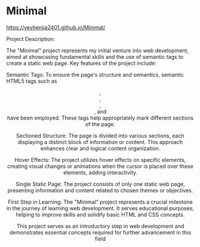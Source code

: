 # Minimal
https://yevheniia2401.github.io/Minimal/

Project Description:

The "Minimal" project represents my initial venture into web development, aimed at showcasing fundamental skills and the use of semantic tags to create a static web page. Key features of the project include:

Semantic Tags: To ensure the page's structure and semantics, semantic HTML5 tags such as <header>, <nav>, <section>, <article>, and <footer> have been employed. These tags help appropriately mark different sections of the page.

Sectioned Structure: The page is divided into various sections, each displaying a distinct block of information or content. This approach enhances clear and logical content organization.

Hover Effects: The project utilizes hover effects on specific elements, creating visual changes or animations when the cursor is placed over these elements, adding interactivity.

Single Static Page: The project consists of only one static web page, presenting information and content related to chosen themes or objectives.

First Step in Learning: The "Minimal" project represents a crucial milestone in the journey of learning web development. It serves educational purposes, helping to improve skills and solidify basic HTML and CSS concepts.

This project serves as an introductory step in web development and demonstrates essential concepts required for further advancement in this field

